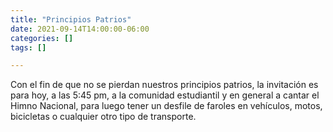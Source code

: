 ```yaml
---
title: "Principios Patrios"
date: 2021-09-14T14:00:00-06:00
categories: []
tags: []

---
```


Con el fin de que no se pierdan nuestros principios patrios, la invitación es para hoy, a las 5:45 pm, a la comunidad estudiantil y en general a cantar el Himno Nacional, para luego tener un desfile de faroles en vehículos, motos, bicicletas o cualquier otro tipo de transporte.
